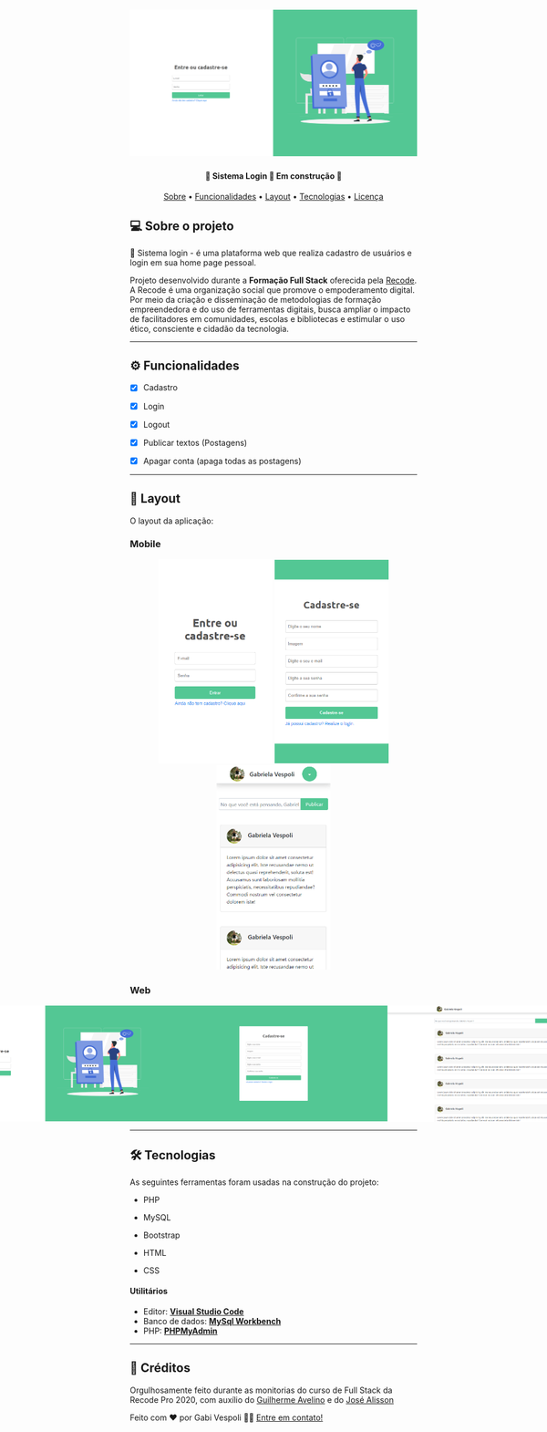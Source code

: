 
</p>
<h1 align="center">
    <img alt="Capa" title="#Sistema-login-index" src="./images/index_web.png" />
</h1>

<h4 align="center"> 
	🚧  Sistema Login 🚀 Em construção  🚧
</h4>

<p align="center">
 <a href="#-sobre-o-projeto">Sobre</a> •
 <a href="#-funcionalidades">Funcionalidades</a> •
 <a href="#-layout">Layout</a> • 
 <a href="#-tecnologias">Tecnologias</a> • 
 <a href="#user-content--licença">Licença</a>
</p>

## 💻 Sobre o projeto

🚀 Sistema login - é uma plataforma web que realiza cadastro de usuários e login em sua home page pessoal.

Projeto desenvolvido durante a **Formação Full Stack** oferecida pela [Recode](https://recode.org.br/).
A Recode é uma organização social que promove o empoderamento digital. Por meio da criação e disseminação de metodologias de formação empreendedora e do uso de ferramentas digitais, busca ampliar o impacto de facilitadores em comunidades, escolas e bibliotecas e estimular o uso ético, consciente e cidadão da tecnologia.

---

## ⚙️ Funcionalidades

- [x] Cadastro

- [x] Login

- [x] Logout

- [x] Publicar textos (Postagens)

- [x] Apagar conta (apaga todas as postagens)

---

## 🎨 Layout

O layout da aplicação:

### Mobile

<p align="center">
  <img alt="Sistema-Login" title="#Sistema-Login" src="./images/index_mobile.png" width="200px">

  <img alt="Sistema-Login" title="#Sistema-Login" src="./images/cadastro_mobile.png" width="200px">

  <img alt="Sistema-Login" title="#Sistema-Login" src="./images/home_mobile.png" width="200px">
</p>

### Web

<p align="center" style="display: flex; align-items: flex-start; justify-content: center;">
  <img alt="Sistema-Login" title="#Sistema-Login" src="./images/index_web.png" width="400px">

  <img alt="Sistema-Login" title="#Sistema-Login" src="./images/cadastro_web.png" width="400px">
  
  <img alt="Sistema-Login" title="#Sistema-Login" src="./images/home_web.png" width="400px">
</p>

---

## 🛠 Tecnologias

As seguintes ferramentas foram usadas na construção do projeto:

- PHP

- MySQL

- Bootstrap

- HTML

- CSS

#### **Utilitários**

- Editor: **[Visual Studio Code](https://code.visualstudio.com/)**
- Banco de dados: **[MySql Workbench](https://www.mysql.com/products/workbench/)**
- PHP: **[PHPMyAdmin](https://www.phpmyadmin.net/)**

---

## 📝 Créditos

Orgulhosamente feito durante as monitorias do curso de Full Stack da Recode Pro 2020, com auxílio do [Guilherme Avelino](https://github.com/Guilherme1612) e do [José Alisson](https://github.com/joseAllisson)

Feito com ❤️ por Gabi Vespoli 
👋🏽 [Entre em contato!](https://www.linkedin.com/in/gabihvespoli/)

